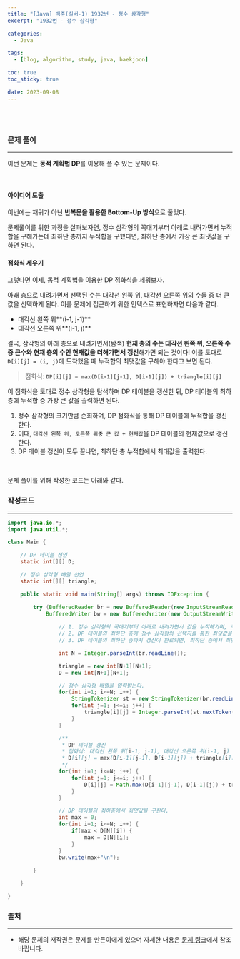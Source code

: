 ```yaml
---
title: "[Java] 백준(실버-1) 1932번 - 정수 삼각형"
excerpt: "1932번 - 정수 삼각형"

categories:
  - Java

tags:
  - [blog, algorithm, study, java, baekjoon]

toc: true
toc_sticky: true

date: 2023-09-08
---
```


<br><br>

### 문제 풀이

---

이번 문제는 **동적 계획법 DP**를 이용해 풀 수 있는 문제이다.

<br>

#### 아이디어 도출

이번에는 재귀가 아닌 **반복문을 활용한 Bottom-Up 방식**으로 풀었다.

문제풀이를 위한 과정을 살펴보자면, 정수 삼각형의 꼭대기부터 아래로 내려가면서 누적합을 구해가는데 최하단 층까지 누적합을 구했다면, 최하단 층에서 가장 큰 최댓값을 구하면 된다.

#### 점화식 세우기
그렇다면 이제, 동적 계획법을 이용한 DP 점화식을 세워보자. 

아래 층으로 내려가면서 선택된 수는 대각선 왼쪽 위, 대각선 오른쪽 위의 수들 중 더 큰 값을 선택하게 된다. 이를 문제에 접근하기 위한 인덱스로 표현하자면 다음과 같다.

- 대각선 왼쪽 위**(i-1, j-1)**
- 대각선 오른쪽 위**(i-1, j)**

결국, 삼각형의 아래 층으로 내려가면서(탐색) **현재 층의 수는 대각선 왼쪽 위, 오른쪽 수중 큰수와 현재 층의 수인 현재값을 더해가면서 갱신**해가면 되는 것이다! 이를 토대로 `D[i][j] = (i, j)`에 도착했을 때 누적합의 최댓값을 구해야 한다고 보면 된다.

> 점화식: **`DP[i][j] = max(D[i-1][j-1], D[i-1][j]) + triangle[i][j]`**

이 점화식을 토대로 정수 삼각형을 탐색하며 DP 테이블을 갱신한 뒤, DP 테이블의 최하층에 누적합 중 가장 큰 값을 출력하면 된다. 

1. 정수 삼각형의 크기만큼 순회하며, DP 점화식을 통해 DP 테이블에 누적합을 갱신한다.
2. 이때, `대각선 왼쪽 위, 오른쪽 위중 큰 값 + 현재값`을 DP 테이블의 현재값으로 갱신한다.
3. DP 테이블 갱신이 모두 끝나면, 최하단 층 누적합에서 최대값을 출력한다.

<br>

문제 풀이를 위해 작성한 코드는 아래와 같다.

### 작성코드

---

```java
import java.io.*;
import java.util.*;

class Main {    

    // DP 테이블 선언
    static int[][] D;

    // 정수 삼각형 배열 선언
    static int[][] triangle;

    public static void main(String[] args) throws IOException {

        try (BufferedReader br = new BufferedReader(new InputStreamReader(System.in));
            BufferedWriter bw = new BufferedWriter(new OutputStreamWriter(System.out))) {
                
                // 1. 정수 삼각형의 꼭대기부터 아래로 내려가면서 값을 누적해가며, 최하층에서 최댓값을 구해야 한다.
                // 2. DP 테이블의 최하단 층에 정수 삼각형의 선택지를 통한 최댓값을 누적하여 갱신한다.
                // 3. DP 테이블의 최하단 층까지 갱신이 완료되면, 최하단 층에서 최댓값을 구한다.

                int N = Integer.parseInt(br.readLine());

                triangle = new int[N+1][N+1];
                D = new int[N+1][N+1];

                // 정수 삼각형 배열을 입력받는다.
                for(int i=1; i<=N; i++) {
                    StringTokenizer st = new StringTokenizer(br.readLine());
                    for(int j=1; j<=i; j++) {
                        triangle[i][j] = Integer.parseInt(st.nextToken());
                    }
                }

                /**
                 * DP 테이블 갱신
                 * 점화식: 대각선 왼쪽 위(i-1, j-1), 대각선 오른쪽 위(i-1, j) 중 큰 값 + 현재값
                 * D[i][j] = max(D[i-1][j-1], D[i-1][j]) + triangle[i][j]
                 */
                for(int i=1; i<=N; i++) {
                    for(int j=1; j<=i; j++) {
                        D[i][j] = Math.max(D[i-1][j-1], D[i-1][j]) + triangle[i][j];
                    }
                }

                // DP 테이블의 최하층에서 최댓값을 구한다.
                int max = 0;
                for(int i=1; i<=N; i++) {
                    if(max < D[N][i]) {
                        max = D[N][i];
                    }
                }
                bw.write(max+"\n");
                
        }

    }

}
```

### 출처

---

- 해당 문제의 저작권은 문제를 만든이에게 있으며 자세한 내용은 [문제 링크](https://www.acmicpc.net/problem/1932)에서 참조바랍니다.